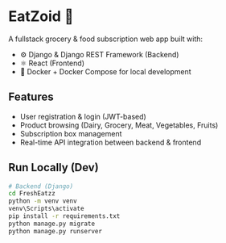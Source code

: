 # EatZoid 🍱

A fullstack grocery & food subscription web app built with:

- ⚙️ Django & Django REST Framework (Backend)
- ⚛️ React (Frontend)
- 🐳 Docker + Docker Compose for local development

## Features

- User registration & login (JWT-based)
- Product browsing (Dairy, Grocery, Meat, Vegetables, Fruits)
- Subscription box management
- Real-time API integration between backend & frontend

## Run Locally (Dev)

```bash
# Backend (Django)
cd FreshEatzz
python -m venv venv
venv\Scripts\activate
pip install -r requirements.txt
python manage.py migrate
python manage.py runserver
